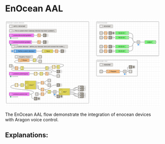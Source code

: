 # EnOcean AAL
![EnOcean AAL](enocean-aal.png)

The EnOcean AAL flow demonstrate the integration of enocean devices with Aragon voice control.

## Explanations:
